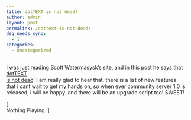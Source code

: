 ```yaml
---
title: dotTEXT is not dead!
author: admin
layout: post
permalink: /dottext-is-not-dead/
dsq_needs_sync:
  - 1
categories:
  - Uncategorized
---
```

I was just reading Scott Watermasysk&#8217;s site, and in this post he says that [dotTEXT  
is not dead][1]! I am really glad to hear that. there is a list of new features  
that i cant wait to get my hands on, so when ever community server 1.0 is  
released, i will be happy. and there will be an upgrade script too! SWEET!

[  
Nothing Playing. ]

 [1]: http://scottwater.com/blog/archive/2005/01/27/rumors_of_my_demise_have_been_greatly_exaggerated